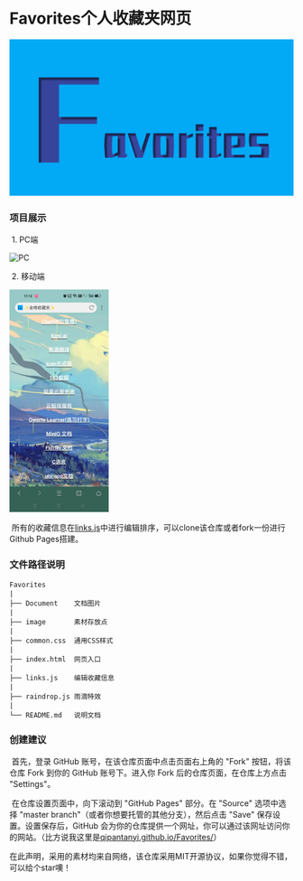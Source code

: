 # Favorites个人收藏夹网页

![PC](Document/icon.png)

### 项目展示

​	1. PC端

![PC](Document/pc.gif)

​	2. 移动端

<img src="Document/mobile.jpg" alt="phone" width="35%">

​		所有的收藏信息在[links.js](https://github.com/QiPanTanYi/Favorites/blob/main/links.js)中进行编辑排序，可以clone该仓库或者fork一份进行Github Pages搭建。



### 文件路径说明

	Favorites
	|
	├── Document	文档图片
	|
	├── image		素材存放点
	|
	├── common.css	通用CSS样式
	|
	├── index.html	网页入口
	|
	├── links.js	编辑收藏信息
	|
	├── raindrop.js	雨滴特效
	|
	└── README.md	说明文档


### 创建建议

​	首先，登录 GitHub 账号，在该仓库页面中点击页面右上角的 "Fork" 按钮，将该仓库 Fork 到你的 GitHub 账号下。进入你 Fork 后的仓库页面，在仓库上方点击 "Settings"。

​	在仓库设置页面中，向下滚动到 "GitHub Pages" 部分。在 "Source" 选项中选择 "master branch"（或者你想要托管的其他分支），然后点击 "Save" 保存设置。设置保存后，GitHub 会为你的仓库提供一个网址，你可以通过该网址访问你的网站。（比方说我这里是[qipantanyi.github.io/Favorites/](https://qipantanyi.github.io/Favorites/)）

​	在此声明，采用的素材均来自网络，该仓库采用MIT开源协议，如果你觉得不错，可以给个star噢！

